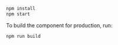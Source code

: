 ```bash
npm install
npm start
```

To build the component for production, run:

```bash
npm run build
```
